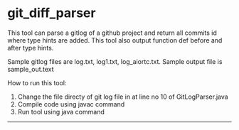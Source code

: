 # git_diff_parser

This tool can parse a gitlog of a github project and return all commits id where type hints are added. 
This tool also output function def before and after type hints. 

Sample gitlog files are log.txt, log1.txt, log_aiortc.txt. Sample output file is sample_out.text

How to run this tool:

1. Change the file directy of git log file in at line no 10 of GitLogParser.java
2. Compile code using javac command
3. Run tool using java command
-------------------------------

